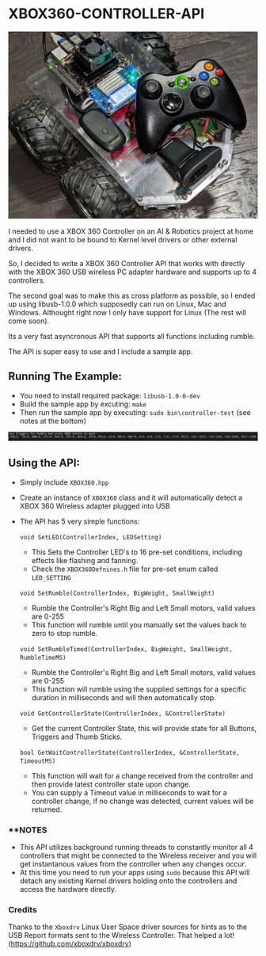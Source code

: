 # XBOX360-CONTROLLER-API

![TheRumbler](images/TheRumbler.jpg)

I needed to use a XBOX 360 Controller on an AI & Robotics project at home 
and I did not want to be bound to Kernel level drivers or other external drivers.

So, I decided to write a XBOX 360 Controller API that works with directly with the 
XBOX 360 USB wireless PC adapter hardware and supports up to 4 controllers.

The second goal was to make this as cross platform as possible, so I ended up using libusb-1.0.0 
which supposedly can run on Linux, Mac and Windows. Althought right now I only have
support for Linux (The rest will come soon).

Its a very fast asyncronous API that supports all functions including rumble.

The API is super easy to use and I include a sample app.

Running The Example:
--------------------
- You need to install required package: `libusb-1.0-0-dev` 
- Build the sample app by excuting: `make`
- Then run the sample app by executing: `sudo bin\controller-test` (see notes at the bottom)

![controller-test](images/controller-test.png)

Using the API:
---------------
- Simply include `XBOX360.hpp` 
- Create an instance of `XBOX360` class and it will automatically detect a XBOX 360 Wireless adapter plugged into USB
- The API has 5 very simple functions:

  `void SetLED(ControllerIndex, LEDSetting)`
  - This Sets the Controller LED's  to 16 pre-set conditions, including effects like flashing and fanning. 
  - Check the `XBOX360Defnines.h` file for pre-set enum called `LED_SETTING`

  `void SetRumble(ControllerIndex, BigWeight, SmallWeight)`
  - Rumble the Controller's Right Big and Left Small motors, valid values are 0-255
  - This function will rumble until you manually set the values back to zero to stop rumble.

  `void SetRumbleTimed(ControllerIndex, BigWeight, SmallWeight, RumbleTimeMS)`
  - Rumble the Controller's Right Big and Left Small motors, valid values are 0-255
  - This function will rumble using the supplied settings for a specific duration in milliseconds and will then automatically stop.

  `void GetControllerState(ControllerIndex, &ControllerState)`
  - Get the current Controller State, this will provide state for all Buttons, Triggers and Thumb Sticks.

  `bool GetWaitControllerState(ControllerIndex, &ControllerState, TimeoutMS)`
  - This function will wait for a change received from the controller and then provide latest controller state upon change.
  - You can supply a Timeout value in milliseconds to wait for a controller change, if no change was detected, current values will be returned.

### **NOTES
- This API utilizes background running threads to constantly monitor all 4 controllers that might be connected to the Wireless receiver 
and you will get instantanous values from the controller when any changes occur.
- At this time you need to run your apps using `sudo` because this API will detach any existing Kernel drivers holding onto the controllers and access the hardware directly.

### Credits
Thanks to the `Xboxdrv` Linux User Space driver sources for hints as to the USB Report formats sent to the Wireless Controller. That helped a lot! (https://github.com/xboxdrv/xboxdrv)